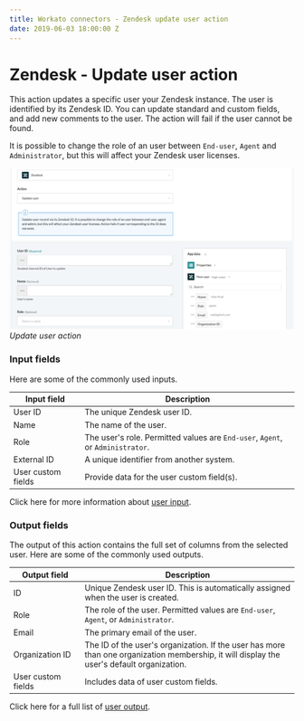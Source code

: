 ```yaml
---
title: Workato connectors - Zendesk update user action
date: 2019-06-03 18:00:00 Z
---
```


# Zendesk - Update user action

This action updates a specific user your Zendesk instance. The user is identified by its Zendesk ID. You can update standard and custom fields, and add new comments to the user. The action will fail if the user cannot be found.

It is possible to change the role of an user between `End-user`, `Agent` and `Administrator`, but this will affect your Zendesk user licenses.

![Update user action](/assets/images/connectors/zendesk/update-user-action.png)
*Update user action*

### Input fields

Here are some of the commonly used inputs.

<table class="unchanged rich-diff-level-one">
  <thead>
    <tr>
        <th width='25%'>Input field</th>
        <th>Description</th>
    </tr>
  </thead>
  <tbody>
    <tr>
      <td>User ID</td>
      <td>
        The unique Zendesk user ID.
      </td>
    </tr>
    <tr>
      <td>Name</td>
      <td>
        The name of the user.
      </td>
    </tr>
    <tr>
      <td>Role</td>
      <td>
        The user's role. Permitted values are <code>End-user</code>, <code>Agent</code>, or <code>Administrator</code>.
      </td>
    </tr>
    <tr>
      <td>External ID</td>
      <td>
        A unique identifier from another system.
      </td>
    </tr>
    <tr>
      <td>User custom fields</td>
      <td>
        Provide data for the user custom field(s).
      </td>
    </tr>
  </tbody>
</table>

Click here for more information about [user input](/connectors/zendesk/user-fields.md#user-input-fields).

### Output fields

The output of this action contains the full set of columns from the selected user. Here are some of the commonly used outputs.

<table class="unchanged rich-diff-level-one">
  <thead>
    <tr>
        <th width='25%'>Output field</th>
        <th>Description</th>
    </tr>
  </thead>
  <tbody>
    <tr>
      <td>ID</td>
      <td>
        Unique Zendesk user ID. This is automatically assigned when the user is created.
      </td>
    </tr>
    <tr>
      <td>Role</td>
      <td>
        The role of the user. Permitted values are <code>End-user</code>, <code>Agent</code>, or <code>Administrator</code>.
      </td>
    </tr>
    <tr>
      <td>Email</td>
      <td>
        The primary email of the user.
      </td>
    </tr>
    <tr>
      <td>Organization ID</td>
      <td>
        The ID of the user's organization. If the user has more than one organization membership, it will display the user's default organization.
      </td>
    </tr>
    <tr>
      <td>User custom fields</td>
      <td>
        Includes data of user custom fields.
      </td>
    </tr>
  </tbody>
</table>

Click here for a full list of [user output](/connectors/zendesk/user-fields.md#user-output-fields).
